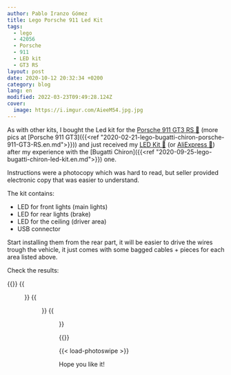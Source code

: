 ```yaml
---
author: Pablo Iranzo Gómez
title: Lego Porsche 911 Led Kit
tags:
  - lego
  - 42056
  - Porsche
  - 911
  - LED kit
  - GT3 RS
layout: post
date: 2020-10-12 20:32:34 +0200
category: blog
lang: en
modified: 2022-03-23T09:49:28.124Z
cover:
  image: https://i.imgur.com/AieeM54.jpg.jpg
---
```


As with other kits, I bought the Led kit for the [Porsche 911 GT3 RS 🛒](https://www.amazon.es/dp/B01CCT2ZHC?tag=redken-21) (more pics at [Porsche 911 GT3]({{<ref "2020-02-21-lego-bugatti-chiron-porsche-911-GT3-RS.en.md">}})) and just received my [LED Kit 🛒](https://www.amazon.es/dp/B07C31ZFDM?tag=redken-21) (or [AliExpress 🛒](https://s.click.aliexpress.com/e/_eKUAhL)) after my experience with the [Bugatti Chiron]({{<ref "2020-09-25-lego-bugatti-chiron-led-kit.en.md">}}) one.

Instructions were a photocopy which was hard to read, but seller provided electronic copy that was easier to understand.

The kit contains:

- LED for front lights (main lights)
- LED for rear lights (brake)
- LED for the ceiling (driver area)
- USB connector

Start installing them from the rear part, it will be easier to drive the wires trough the vehicle, it just comes with some bagged cables + pieces for each area listed above.

Check the results:

{{<gallery>}}
{{<figure src="https://i.imgur.com/AieeM54t.jpg" link="https://i.imgur.com/AieeM54.jpg.jpg" alt="" >}}
{{<figure src="https://i.imgur.com/YnxvdGBt.jpg" link="https://i.imgur.com/YnxvdGB.jpg.jpg" alt="" >}}
{{<figure src="https://i.imgur.com/NOJbVyCt.jpg" link="https://i.imgur.com/NOJbVyC.jpg.jpg" alt="" >}}

{{</gallery>}}

{{< load-photoswipe >}}

Hope you like it!
